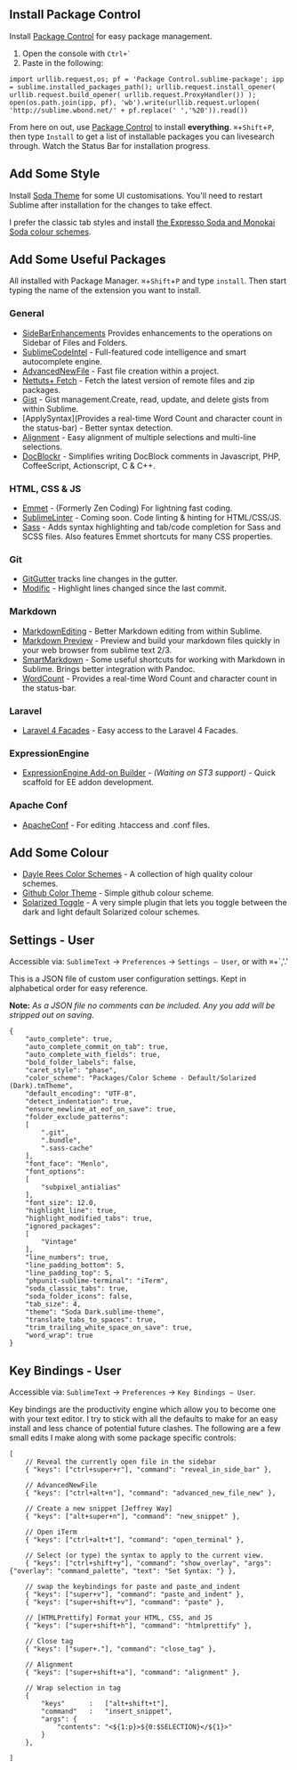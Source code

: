 ## Install Package Control

Install [Package Control](https://sublime.wbond.net/installation) for easy package management. 

1. Open the console with `` Ctrl+` ``
2. Paste in the following:

````
import urllib.request,os; pf = 'Package Control.sublime-package'; ipp = sublime.installed_packages_path(); urllib.request.install_opener( urllib.request.build_opener( urllib.request.ProxyHandler()) ); open(os.path.join(ipp, pf), 'wb').write(urllib.request.urlopen( 'http://sublime.wbond.net/' + pf.replace(' ','%20')).read())
````

From here on out, use [Package Control](https://sublime.wbond.net/browse) to install **everything**. `⌘`+`Shift`+`P`, then type `Install` to get a list of installable packages you can livesearch through. Watch the Status Bar for installation progress.

## Add Some Style

Install [Soda Theme](http://buymeasoda.github.io/soda-theme/) for some UI customisations. You'll need to restart Sublime after installation for the changes to take effect.

I prefer the classic tab styles and install [the Expresso Soda and Monokai Soda colour schemes](http://buymeasoda.github.com/soda-theme/extras/colour-schemes.zip).

## Add Some Useful Packages

All installed with Package Manager. `⌘`+`Shift`+`P` and type `install`. Then start typing the name of the extension you want to install.

### General 

- [SideBarEnhancements](https://github.com/titoBouzout/SideBarEnhancements/tree/st3) Provides enhancements to the operations on Sidebar of Files and Folders.
- [SublimeCodeIntel](https://sublime.wbond.net/packages/SublimeCodeIntel) - Full-featured code intelligence and smart autocomplete engine.
- [AdvancedNewFile](https://sublime.wbond.net/packages/AdvancedNewFile) - Fast file creation within a project.
- [Nettuts+ Fetch](https://sublime.wbond.net/packages/Nettuts%2B%20Fetch) - Fetch the latest version of remote files and zip packages.
- [Gist](https://sublime.wbond.net/packages/Gist) - Gist management.Create, read, update, and delete gists from within Sublime. 
- [ApplySyntax](Provides a real-time Word Count and character count in the status-bar) - Better syntax detection.
- [Alignment](https://sublime.wbond.net/packages/Alignment) - Easy alignment of multiple selections and multi-line selections.
- [DocBlockr](https://sublime.wbond.net/packages/DocBlockr) - Simplifies writing DocBlock comments in Javascript, PHP, CoffeeScript, Actionscript, C & C++.

### HTML, CSS & JS
- [Emmet](https://sublime.wbond.net/packages/Emmet) - (Formerly Zen Coding) For lightning fast coding.
- [SublimeLinter](https://github.com/SublimeLinter/SublimeLinter3#sublimelinter3) - Coming soon. Code linting & hinting for HTML/CSS/JS.
- [Sass](https://sublime.wbond.net/packages/Sass) - Adds syntax highlighting and tab/code completion for Sass and SCSS files. Also features Emmet shortcuts for many CSS properties.

### Git
- [GitGutter](https://github.com/jisaacks/GitGutter) tracks line changes in the gutter.
- [Modific](https://sublime.wbond.net/packages/Modific) - Highlight lines changed since the last commit.

### Markdown
- [MarkdownEditing](https://sublime.wbond.net/packages/MarkdownEditing) - Better Markdown editing from within Sublime.
- [Markdown Preview](https://sublime.wbond.net/packages/Markdown%20Preview) - Preview and build your markdown files quickly in your web browser from sublime text 2/3.
- [SmartMarkdown](https://sublime.wbond.net/packages/SmartMarkdown) - Some useful shortcuts for working with Markdown in Sublime. Brings better integration with Pandoc.
- [WordCount](https://sublime.wbond.net/packages/WordCount) - Provides a real-time Word Count and character count in the status-bar.

### Laravel 

- [Laravel 4 Facades](https://sublime.wbond.net/packages/Laravel%204%20Facades) - Easy access to the Laravel 4 Facades.

### ExpressionEngine

- [ExpressionEngine Add-on Builder](https://sublime.wbond.net/packages/ExpressionEngine%20Add-On%20Builder) - *(Waiting on ST3 support)* - Quick scaffold for EE addon development.

### Apache Conf

- [ApacheConf](https://sublime.wbond.net/packages/ApacheConf.tmLanguage) - For editing .htaccess and .conf files.

## Add Some Colour

- [Dayle Rees Color Schemes](https://github.com/daylerees/colour-schemes) - A collection of high quality colour schemes.
- [Github Color Theme](https://sublime.wbond.net/packages/Github%20Color%20Theme) - Simple github colour scheme.
- [Solarized Toggle](https://sublime.wbond.net/packages/Solarized%20Toggle) - A very simple plugin that lets you toggle between the dark and light default Solarized colour schemes.

## Settings - User

Accessible via: `SublimeText` &rarr; `Preferences` &rarr; `Settings – User`, or with `⌘`+`,'.'

This is a JSON file of custom user configuration settings. Kept in alphabetical order for easy reference.

**Note:** *As a JSON file no comments can be included. Any you add will be stripped out on saving.*
```
{
	"auto_complete": true,
	"auto_complete_commit_on_tab": true,
	"auto_complete_with_fields": true,
	"bold_folder_labels": false,
	"caret_style": "phase",
	"color_scheme": "Packages/Color Scheme - Default/Solarized (Dark).tmTheme",
	"default_encoding": "UTF-8",
	"detect_indentation": true,
	"ensure_newline_at_eof_on_save": true,
	"folder_exclude_patterns":
	[
		".git",
		".bundle",
		".sass-cache"
	],
	"font_face": "Menlo",
	"font_options":
	[
		"subpixel_antialias"
	],
	"font_size": 12.0,
	"highlight_line": true,
	"highlight_modified_tabs": true,
	"ignored_packages":
	[
		"Vintage"
	],
	"line_numbers": true,
	"line_padding_bottom": 5,
	"line_padding_top": 5,
	"phpunit-sublime-terminal": "iTerm",
	"soda_classic_tabs": true,
	"soda_folder_icons": false,
	"tab_size": 4,
	"theme": "Soda Dark.sublime-theme",
	"translate_tabs_to_spaces": true,
	"trim_trailing_white_space_on_save": true,
	"word_wrap": true
}
```
## Key Bindings - User

Accessible via: `SublimeText` &rarr; `Preferences` &rarr; `Key Bindings – User`. 

Key bindings are the productivity engine which allow you to become one with your text editor. I try to stick with all the defaults to make for an easy install and less chance of potential future clashes. The following are a few small edits I make along with some package specific controls:

```
[
    // Reveal the currently open file in the sidebar
    { "keys": ["ctrl+super+r"], "command": "reveal_in_side_bar" },

    // AdvancedNewFile
    { "keys": ["ctrl+alt+n"], "command": "advanced_new_file_new" },

    // Create a new snippet [Jeffrey Way]
    { "keys": ["alt+super+n"], "command": "new_snippet" },

    // Open iTerm
    { "keys": ["ctrl+alt+t"], "command": "open_terminal" },

    // Select (or type) the syntax to apply to the current view.
    { "keys": ["ctrl+shift+y"], "command": "show_overlay", "args": {"overlay": "command_palette", "text": "Set Syntax: "} },

    // swap the keybindings for paste and paste_and_indent
    { "keys": ["super+v"], "command": "paste_and_indent" },
    { "keys": ["super+shift+v"], "command": "paste" },

    // [HTMLPrettify] Format your HTML, CSS, and JS
    { "keys": ["super+shift+h"], "command": "htmlprettify" },

    // Close tag
    { "keys": ["super+."], "command": "close_tag" },

    // Alignment
    { "keys": ["super+shift+a"], "command": "alignment" },

    // Wrap selection in tag
    {
        "keys"      :   ["alt+shift+t"],
        "command"   :   "insert_snippet",
        "args": {
            "contents": "<${1:p}>${0:$SELECTION}</${1}>"
        }
    },

]
```
